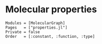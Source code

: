 
# Molecular properties

```@autodocs
Modules = [MolecularGraph]
Pages   = ["properties.jl"]
Private = false
Order   = [:constant, :function, :type]
```
